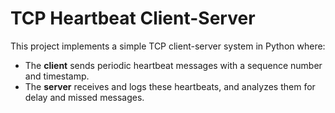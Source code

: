 # TCP Heartbeat Client-Server

This project implements a simple TCP client-server system in Python where:

- The **client** sends periodic heartbeat messages with a sequence number and timestamp.
- The **server** receives and logs these heartbeats, and analyzes them for delay and missed messages.

